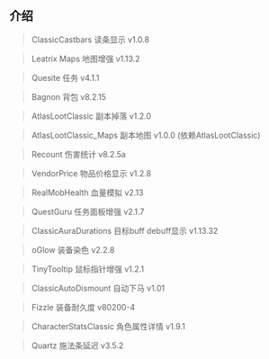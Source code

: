## 介绍

> ClassicCastbars 读条显示 v1.0.8

> Leatrix Maps 地图增强 v1.13.2

> Quesite 任务 v4.1.1

> Bagnon 背包 v8.2.15

> AtlasLootClassic 副本掉落 v1.2.0

> AtlasLootClassic_Maps 副本地图 v1.0.0 (依赖AtlasLootClassic)

> Recount 伤害统计 v8.2.5a

> VendorPrice 物品价格显示 v1.2.8

> RealMobHealth 血量模拟 v2.13

> QuestGuru 任务面板增强 v2.1.7

> ClassicAuraDurations 目标buff debuff显示 v1.13.32

> oGlow 装备染色 v2.2.8

> TinyTooltip 鼠标指针增强 v1.2.1

> ClassicAutoDismount 自动下马 v1.01

> Fizzle 装备耐久度 v80200-4

> CharacterStatsClassic 角色属性详情 v1.9.1

> Quartz 施法条延迟 v3.5.2
